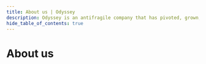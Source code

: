```yaml
---
title: About us | Odyssey
description: Odyssey is an antifragile company that has pivoted, grown, and benefitted from every crisis it has faced and overcome.
hide_table_of_contents: true
---
```


# About us